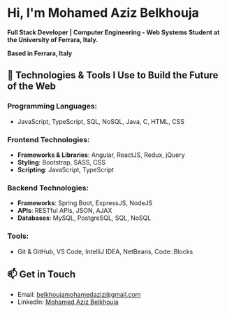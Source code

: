 # Hi, I'm Mohamed Aziz Belkhouja

**Full Stack Developer | Computer Engineering - Web Systems Student at the University of Ferrara, Italy.**

**Based in Ferrara, Italy**

## 🚀 Technologies & Tools I Use to Build the Future of the Web

### Programming Languages:
- JavaScript, TypeScript, SQL, NoSQL, Java, C, HTML, CSS

### Frontend Technologies:
- **Frameworks & Libraries**: Angular, ReactJS, Redux, jQuery
- **Styling**: Bootstrap, SASS, CSS
- **Scripting**: JavaScript, TypeScript

### Backend Technologies:
- **Frameworks**: Spring Boot, ExpressJS, NodeJS
- **APIs**: RESTful APIs, JSON, AJAX
- **Databases**: MySQL, PostgreSQL, SQL, NoSQL

### Tools:
- Git & GitHub, VS Code, IntelliJ IDEA, NetBeans, Code::Blocks

## 📫 Get in Touch

- Email: belkhoujamohamedaziz@gmail.com  
- LinkedIn: [Mohamed Aziz Belkhouja](https://www.linkedin.com/in/mohamed-aziz-belkhouja/)
